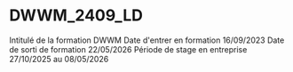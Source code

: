 # DWWM_2409_LD
Intitulé de la formation DWWM
Date d'entrer en formation 16/09/2023
Date de sorti de formation 22/05/2026
Période de stage en entreprise 27/10/2025 au 08/05/2026